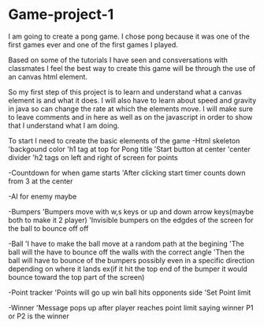 # Game-project-1

I am going to create a pong game. I chose pong because it was one of the first games ever and one of the first games I played.

Based on some of the tutorials I have seen and consversations with classmates I feel the best way to create this game will be through the use of an canvas html element. 

So my first step of this project is to learn and understand what a canvas element is and what it does. I will also have to learn about speed and gravity in java so can change the rate at which the elements  move. I will make sure to leave comments and in here as well as on the javascript in order to show that I understand what I am doing.

To start I need to create the basic elements of the game
-Html skeleton
    'backgound color
    'h1 tag at top for Pong title
    'Start button at center
    'center divider
    'h2 tags on left and right of screen for points


-Countdown for when game starts
    'After clicking start timer counts down from 3 at the center


-AI for enemy maybe


-Bumpers
    'Bumpers move with w,s keys or up and down arrow keys(maybe both to make it 2 player)
    'Invisible bumpers on the edgdes of the screen for the ball to bounce off off



-Ball
    'I have to make the ball move at a random path at the begining
    'The ball will the have to bounce off the walls with the correct angle
    'Then the ball will have to bounce of the bumpers possibly even in a specific direction depending on where it lands
        ex(if it hit the top end of the bumper it would bounce toward the top part of the screen)


-Point tracker
    'Points will go up win ball hits opponents side
    'Set Point limit


-Winner
    'Message pops up after player reaches point limit saying winner P1 or P2 is the winner


